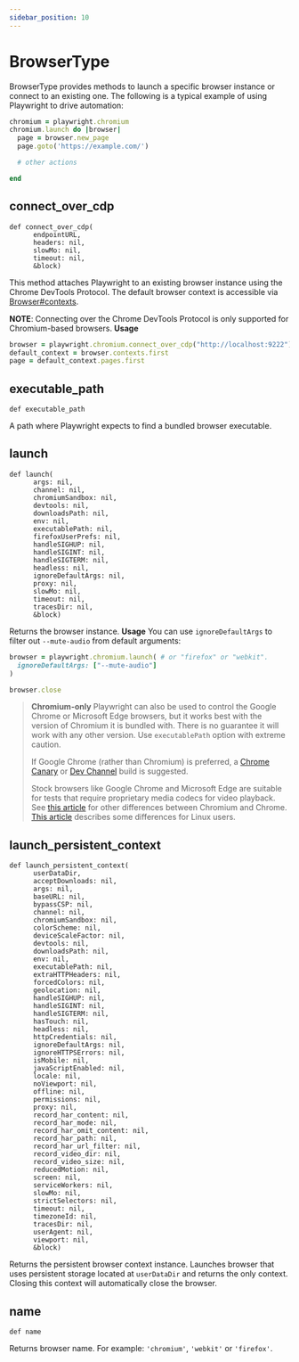 ```yaml
---
sidebar_position: 10
---
```


# BrowserType

BrowserType provides methods to launch a specific browser instance or connect to an existing one. The following is a
typical example of using Playwright to drive automation:
```ruby
chromium = playwright.chromium
chromium.launch do |browser|
  page = browser.new_page
  page.goto('https://example.com/')

  # other actions

end
```

## connect_over_cdp

```
def connect_over_cdp(
      endpointURL,
      headers: nil,
      slowMo: nil,
      timeout: nil,
      &block)
```

This method attaches Playwright to an existing browser instance using the Chrome DevTools Protocol.
The default browser context is accessible via [Browser#contexts](./browser#contexts).

**NOTE**: Connecting over the Chrome DevTools Protocol is only supported for Chromium-based browsers.
**Usage**
```ruby
browser = playwright.chromium.connect_over_cdp("http://localhost:9222")
default_context = browser.contexts.first
page = default_context.pages.first
```

## executable_path

```
def executable_path
```

A path where Playwright expects to find a bundled browser executable.

## launch

```
def launch(
      args: nil,
      channel: nil,
      chromiumSandbox: nil,
      devtools: nil,
      downloadsPath: nil,
      env: nil,
      executablePath: nil,
      firefoxUserPrefs: nil,
      handleSIGHUP: nil,
      handleSIGINT: nil,
      handleSIGTERM: nil,
      headless: nil,
      ignoreDefaultArgs: nil,
      proxy: nil,
      slowMo: nil,
      timeout: nil,
      tracesDir: nil,
      &block)
```

Returns the browser instance.
**Usage**
You can use `ignoreDefaultArgs` to filter out `--mute-audio` from default arguments:
```ruby
browser = playwright.chromium.launch( # or "firefox" or "webkit".
  ignoreDefaultArgs: ["--mute-audio"]
)

browser.close
```
> **Chromium-only** Playwright can also be used to control the Google Chrome or Microsoft Edge browsers, but it works best with the version of
Chromium it is bundled with. There is no guarantee it will work with any other version. Use `executablePath`
option with extreme caution.
>
> If Google Chrome (rather than Chromium) is preferred, a
[Chrome Canary](https://www.google.com/chrome/browser/canary.html) or
[Dev Channel](https://www.chromium.org/getting-involved/dev-channel) build is suggested.
>
> Stock browsers like Google Chrome and Microsoft Edge are suitable for tests that require proprietary media codecs for video playback. See [this article](https://www.howtogeek.com/202825/what%E2%80%99s-the-difference-between-chromium-and-chrome/) for other differences between Chromium and Chrome.
[This article](https://chromium.googlesource.com/chromium/src/+/lkgr/docs/chromium_browser_vs_google_chrome.md)
describes some differences for Linux users.

## launch_persistent_context

```
def launch_persistent_context(
      userDataDir,
      acceptDownloads: nil,
      args: nil,
      baseURL: nil,
      bypassCSP: nil,
      channel: nil,
      chromiumSandbox: nil,
      colorScheme: nil,
      deviceScaleFactor: nil,
      devtools: nil,
      downloadsPath: nil,
      env: nil,
      executablePath: nil,
      extraHTTPHeaders: nil,
      forcedColors: nil,
      geolocation: nil,
      handleSIGHUP: nil,
      handleSIGINT: nil,
      handleSIGTERM: nil,
      hasTouch: nil,
      headless: nil,
      httpCredentials: nil,
      ignoreDefaultArgs: nil,
      ignoreHTTPSErrors: nil,
      isMobile: nil,
      javaScriptEnabled: nil,
      locale: nil,
      noViewport: nil,
      offline: nil,
      permissions: nil,
      proxy: nil,
      record_har_content: nil,
      record_har_mode: nil,
      record_har_omit_content: nil,
      record_har_path: nil,
      record_har_url_filter: nil,
      record_video_dir: nil,
      record_video_size: nil,
      reducedMotion: nil,
      screen: nil,
      serviceWorkers: nil,
      slowMo: nil,
      strictSelectors: nil,
      timeout: nil,
      timezoneId: nil,
      tracesDir: nil,
      userAgent: nil,
      viewport: nil,
      &block)
```

Returns the persistent browser context instance.
Launches browser that uses persistent storage located at `userDataDir` and returns the only context. Closing
this context will automatically close the browser.

## name

```
def name
```

Returns browser name. For example: `'chromium'`, `'webkit'` or `'firefox'`.
